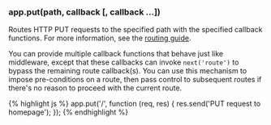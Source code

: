 <h3 id='app.put.method'>app.put(path, callback [, callback ...])</h3>

Routes HTTP PUT requests to the specified path with the specified callback functions.
For more information, see the [routing guide](/guide/routing.html).

You can provide multiple callback functions that behave just like middleware,
except that these callbacks can invoke `next('route')` to bypass the
remaining route callback(s). You can use this mechanism to impose pre-conditions on
a route, then pass control to subsequent routes if there's no reason to proceed with
the current route.

{% highlight js %}
app.put('/', function (req, res) {
  res.send('PUT request to homepage');
});
{% endhighlight %}
